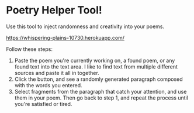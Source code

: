 # Poetry Helper Tool!
Use this tool to inject randomness and creativity into your poems.

https://whispering-plains-10730.herokuapp.com/

Follow these steps:
 1. Paste the poem you're currently working on, a found poem, or any found text into the text area. I like to find text from multiple different sources and paste it all in together.
 2. Click the button, and see a randomly generated paragraph composed with the words you entered. 
 3. Select fragments from the paragraph that catch your attention, and use them in your poem. Then go back to step 1, and repeat the process until you're satisfied or tired. 

